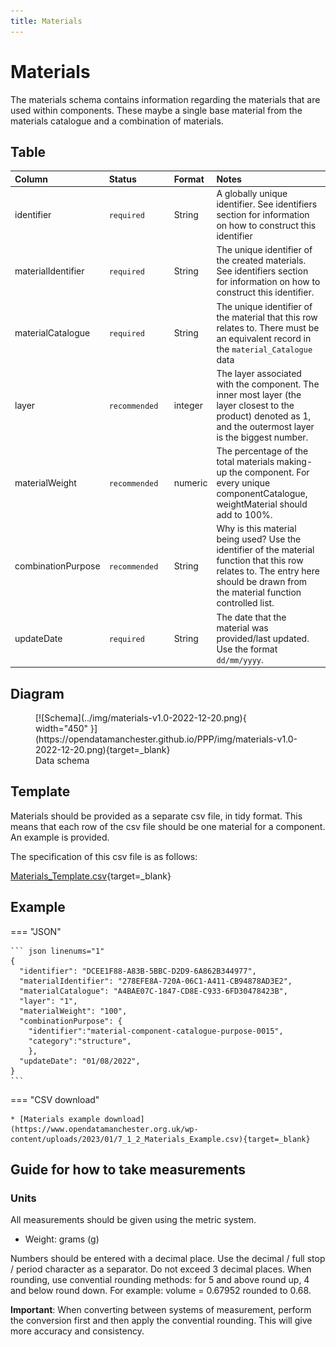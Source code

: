 ```yaml
---
title: Materials
---
```


# Materials

The materials schema contains information regarding the materials that are used within components. These maybe a single base material from the materials catalogue and a combination of materials.

## Table
|Column|<div style="width:90px">Status</div>|Format|Notes|
|:-|:-|:-|:-|
|identifier|`required`|String|A globally unique identifier. See identifiers section for information on how to construct this identifier|
|materialIdentifier|`required`|String|The unique identifier of the created materials. See identifiers section for information on how to construct this identifier.|
|materialCatalogue|`required`|String|The unique identifier of the material that this row relates to. There must be an equivalent record in the `material_Catalogue` data|
|layer|`recommended`|integer|The layer associated with the component. The inner most layer (the layer closest to the product) denoted as 1, and the outermost layer is the biggest number.|
|materialWeight|`recommended`|numeric|The percentage of the total materials making-up the component. For every unique componentCatalogue, weightMaterial should add to 100%.|
|combinationPurpose|`recommended`|String|Why is this material being used? Use the identifier of the material function that this row relates to. The entry here should be drawn from the material function controlled list.|
|updateDate|`required`|String|The date that the material was provided/last updated. Use the format `dd/mm/yyyy`.|

## Diagram

<figure markdown>
[![Schema](../img/materials-v1.0-2022-12-20.png){ width="450" }](https://opendatamanchester.github.io/PPP/img/materials-v1.0-2022-12-20.png){target=_blank}
  <figcaption>Data schema</figcaption>
</figure>

## Template
Materials should be provided as a separate csv file, in tidy format. This means that each row of the csv file should be one material for a component. An example is provided.

The specification of this csv file is as follows:

[Materials_Template.csv](https://www.opendatamanchester.org.uk/wp-content/uploads/2023/01/7_1_2_Materials_Template.csv){target=_blank}

## Example

=== "JSON"

    ``` json linenums="1"
    {
      "identifier": "DCEE1F88-A83B-5BBC-D2D9-6A862B344977",
      "materialIdentifier": "278EFE8A-720A-06C1-A411-CB94878AD3E2",
      "materialCatalogue": "A4BAE07C-1847-CD8E-C933-6FD30478423B",
      "layer": "1",
      "materialWeight": "100",
      "combinationPurpose": {
        "identifier":"material-component-catalogue-purpose-0015",
        "category":"structure",
        },
      "updateDate": "01/08/2022",
    }
    ```
=== "CSV download"

    * [Materials example download](https://www.opendatamanchester.org.uk/wp-content/uploads/2023/01/7_1_2_Materials_Example.csv){target=_blank}

## Guide for how to take measurements

### Units

All measurements should be given using the metric system.

- Weight: grams (g)

Numbers should be entered with a decimal place. Use the decimal / full stop / period character as a separator. Do not exceed 3 decimal places. When rounding, use convential rounding methods: for 5 and above round up, 4 and below round down. For example: volume = 0.67952 rounded to 0.68. 

**Important**: When converting between systems of measurement, perform the conversion first and then apply the convential rounding. This will give more accuracy and consistency.
